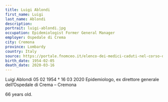 ```yaml
---
title: Luigi Ablondi
first_name: Luigi
last_name: Ablondi
description: 
portrait: luigi-ablondi.jpg
occupation: Epidemiologist Former General Manager
employer: Ospedale di Crema
city: Cremona
province: Lombardy
country: Italy 
source: https://portale.fnomceo.it/elenco-dei-medici-caduti-nel-corso-dellepidemia-di-covid-19/, https://i.dailymail.co.uk/1s/2020/03/19/20/26170544-8129499-Luigi_Ablondi_66_the_former_general_manager_of_Crema_hospital_di-a-3_1584651365187.jpg
birth_date: 1954-02-05
death_date: 2020-03-16
---
```


Luigi Ablondi 05 02 1954 † 16 03 2020
Epidemiologo, ex direttore generale dell’Ospedale di Crema – Cremona

66 years old.